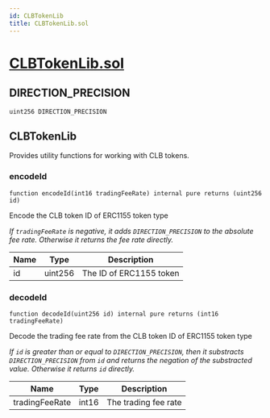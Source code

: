 ```yaml
---
id: CLBTokenLib
title: CLBTokenLib.sol
---
```

# [CLBTokenLib.sol](https://github.com/chromatic-protocol/contracts/tree/main/contracts/core/libraries/CLBTokenLib.sol)

## DIRECTION_PRECISION

```solidity
uint256 DIRECTION_PRECISION
```

## CLBTokenLib

Provides utility functions for working with CLB tokens.

### encodeId

```solidity
function encodeId(int16 tradingFeeRate) internal pure returns (uint256 id)
```

Encode the CLB token ID of ERC1155 token type

_If `tradingFeeRate` is negative, it adds `DIRECTION_PRECISION` to the absolute fee rate.
     Otherwise it returns the fee rate directly._

| Name | Type | Description |
| ---- | ---- | ----------- |
| id | uint256 | The ID of ERC1155 token |

### decodeId

```solidity
function decodeId(uint256 id) internal pure returns (int16 tradingFeeRate)
```

Decode the trading fee rate from the CLB token ID of ERC1155 token type

_If `id` is greater than or equal to `DIRECTION_PRECISION`,
     then it substracts `DIRECTION_PRECISION` from `id`
     and returns the negation of the substracted value.
     Otherwise it returns `id` directly._

| Name | Type | Description |
| ---- | ---- | ----------- |
| tradingFeeRate | int16 | The trading fee rate |

